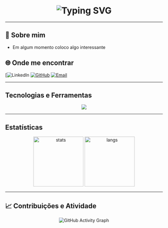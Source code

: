 <!-- Banner animado -->
<h1 align="center">
  <img src="https://readme-typing-svg.herokuapp.com?font=Fira+Code&size=28&pause=1000&color=00F7FF&center=true&vCenter=true&width=700&lines=Ol%C3%A1%2C+eu+sou+o+Breno+Oliveira!;Desenvolvedor+em+forma%C3%A7%C3%A3o;Sempre+aprendendo" alt="Typing SVG" />
</h1>

---

## 🌟 Sobre mim  
- Em algum momento coloco algo interessante

## 🌐 Onde me encontrar  
[![LinkedIn](https://www.linkedin.com/in/breno-oliveira-assis-reis-203010351/)
[![GitHub](https://img.shields.io/badge/GitHub-181717?style=for-the-badge&logo=github&logoColor=white)](https://github.com/Bre01cc)
[![Email](https://img.shields.io/badge/Email-D14836?style=for-the-badge&logo=gmail&logoColor=white)](mailto:boliveiraassisreis.com)

---

## Tecnologias e Ferramentas  
<p align="center">
  <img src="https://skillicons.dev/icons?i=html,css,javascript,java,nodejs,git,github" />
</p>

---

## Estatísticas  
<p align="center">
  <img src="https://github-readme-stats.vercel.app/api?username=Bre01cc&show_icons=true&theme=tokyonight" alt="stats" height="160"/>
  <img src="https://github-readme-stats.vercel.app/api/top-langs/?username=Bre01cc&layout=compact&theme=tokyonight" alt="langs" height="160"/>
</p>

---


## 📈 Contribuições e Atividade
<p align="center">
  <img src="https://github-readme-activity-graph.vercel.app/graph?username=Bre01cc&bg_color=0d1117&color=00f7ff&line=00f7ff&point=ffffff&area=true&hide_border=true" alt="GitHub Activity Graph" />
</p>



<!--
**Bre01cc/Bre01cc** is a ✨ _special_ ✨ repository because its `README.md` (this file) appears on your GitHub profile.

Here are some ideas to get you started:

- 🔭 I’m currently working on ...
- 🌱 I’m currently learning ...
- 👯 I’m looking to collaborate on ...
- 🤔 I’m looking for help with ...
- 💬 Ask me about ...
- 📫 How to reach me: ...
- 😄 Pronouns: ...
- ⚡ Fun fact: ...
-->

